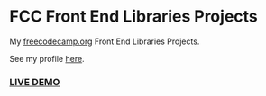 # FCC Front End Libraries Projects

My <a href="https://www.freecodecamp.org">freecodecamp.org</a> Front End Libraries Projects.

See my profile <a href="https://www.freecodecamp.org/mshuber1981">here</a>.

### <a href="https://mshuber1981.github.io/FCC-Front-End-Libraries-Projects/">LIVE DEMO</a>
